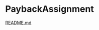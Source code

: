 # PaybackAssignment
[README.md](https://github.com/santhoshpuligilla/PaybackAssignment/files/8648387/README.md)
